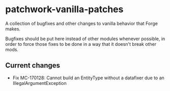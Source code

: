 # patchwork-vanilla-patches
A collection of bugfixes and other changes to vanilla behavior that Forge makes.

Bugfixes should be put here instead of other modules whenever possible, in order to force those fixes to be done in a way
that it doesn't break other mods.

## Current changes

- Fix MC-170128: Cannot build an EntityType without a datafixer due to an IllegalArgumentException
